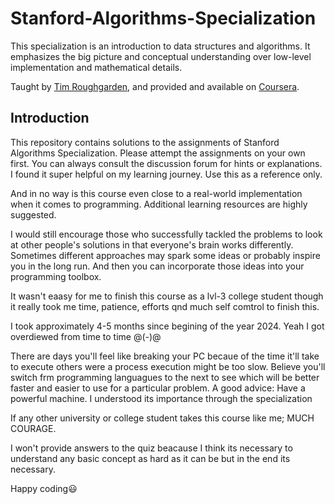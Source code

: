 # Stanford-Algorithms-Specialization
This specialization is an introduction to data structures and algorithms. It emphasizes the big picture and conceptual understanding over low-level implementation and mathematical details.

Taught by [Tim Roughgarden](https://www.coursera.org/instructor/~768), and provided and available on [Coursera](https://www.coursera.org).

## Introduction
This repository contains solutions to the assignments of Stanford Algorithms Specialization. Please attempt the assignments on your own first. You can always consult the discussion forum for hints or explanations. I found it super helpful on my learning journey. Use this as a reference only. 

And in no way is this course even close to a real-world implementation when it comes to programming. Additional learning resources are highly suggested.

I would still encourage those who successfully tackled the problems to look at other people's solutions in that everyone's brain works differently. Sometimes different approaches may spark some ideas or probably inspire you in the long run. And then you can incorporate those ideas into your programming toolbox.

It wasn't eaasy for me to finish this course as a lvl-3 college student though it really took me time, patience, efforts qnd much self comtrol to finish this. 

I took approximately 4-5 months since begining of the year 2024. Yeah I got overdiewed from time to time @(*-*)@

There are days you'll feel like breaking your PC becaue of the time it'll take to execute others were a process execution might be too slow. Believe you'll switch frm programming languagues to the next to see which will be better faster and easier to use for a particular problem. A good advice: Have a powerful machine. I understood its importance through the specialization

If any other university or college student takes this course like me; MUCH COURAGE. 

I won't provide answers to the quiz beacause I think its necessary to understand any basic concept as hard as it can be but in the end its necessary.       

Happy coding😃

